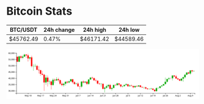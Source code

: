 # Bitcoin Stats

BTC/USDT|24h change|24h high|24h low|
|---|---|---|---|
|$45762.49|0.47%|$46171.42|$44589.46|

<img src="./chart.svg">
